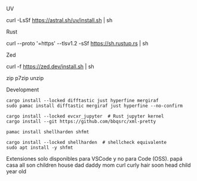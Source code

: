UV

curl -LsSf https://astral.sh/uv/install.sh | sh

Rust

curl --proto '=https' --tlsv1.2 -sSf https://sh.rustup.rs | sh

Zed

curl -f https://zed.dev/install.sh | sh

zip p7zip unzip

Development

```
cargo install --locked difftastic just hyperfine mergiraf
sudo pamac install difftastic mergiraf just hyperfine --no-confirm
```

```
cargo install --locked evcxr_jupyter  # Rust jupyter kernel
cargo install --git https://github.com/bbqsrc/xml-pretty

pamac install shellharden shfmt

cargo install --locked shellharden  # shellcheck equivalente
sudo apt install -y shfmt

```

Extensiones solo disponibles para VSCode y no para Code (OSS). papá casa all son
children house dad daddy mom curl curly hair soon head child year old
